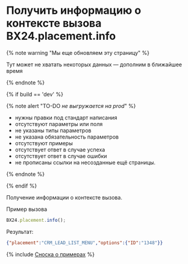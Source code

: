 # Получить информацию о контексте вызова BX24.placement.info

{% note warning "Мы еще обновляем эту страницу" %}

Тут может не хватать некоторых данных — дополним в ближайшее время

{% endnote %}

{% if build == 'dev' %}

{% note alert "TO-DO _не выгружается на prod_" %}

- нужны правки под стандарт написания
- отсутствуют параметры или поля
- не указаны типы параметров
- не указана обязательность параметров
- отсутствуют примеры
- отсутствует ответ в случае успеха
- отсутствует ответ в случае ошибки
- не прописаны ссылки на несозданные ещё страницы.

{% endnote %}

{% endif %}


Получение информации о контексте вызова.

Пример вызова

```js
BX24.placement.info();
```

Результат:

```json
{"placement":"CRM_LEAD_LIST_MENU","options":{"ID":"1348"}}
```

{% include [Сноска о примерах](../../../_includes/examples.md) %}